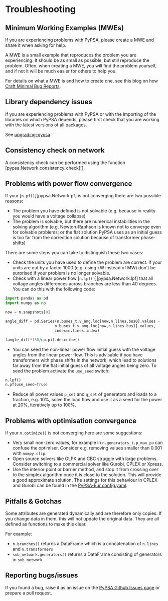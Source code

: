 # Troubleshooting

## Minimum Working Examples (MWEs)

If you are experiencing problems with PyPSA, please create a MWE and share it when asking for help.

A MWE is a small example that reproduces the problem you are experiencing. It should be as small as possible, but still reproduce the problem. Often, when creating a MWE, you will find the problem yourself, and if not it will be much easier for others to help you.

For details on what a MWE is and how to create one, see this blog on how [Craft Minimal Bug Reports](https://matthewrocklin.com/minimal-bug-reports).

## Library dependency issues

If you are experiencing problems with PyPSA or with the importing of
the libraries on which PyPSA depends, please first check that you are
working with the latest versions of all packages.

See [upgrading-pypsa](installation.md#upgrading-pypsa).

## Consistency check on network

A consistency check can be performed using the function [pypsa.Network.consistency_check][].

## Problems with power flow convergence

If your [`n.pf()`][pypsa.Network.pf] is not converging there are two possible reasons:

* The problem you have defined is not solvable (e.g. because in
  reality you would have a voltage collapse)
* The problem is solvable, but there are numerical instabilities in
  the solving algorithm (e.g. Newton-Raphson is known not to
  converge even for solvable problems; or the flat solution PyPSA
  uses as an initial guess is too far from the correction solution
  because of transformer phase-shifts)

There are some steps you can take to distinguish these two cases:

* Check the units you have used to define the problem are correct.
  If your units are out by a factor 1000
  (e.g. using kW instead of MW) don't be surprised if your problem is
  no longer solvable.
* Check with a linear power flow [`n.lpf()`][pypsa.Network.lpf] that all voltage
  angles differences across branches are less than 40 degrees. You can do this with the following code:

```python
import pandas as pd
import numpy as np

now = n.snapshots[0]

angle_diff = pd.Series(n.buses_t.v_ang.loc[now,n.lines.bus0].values -
                      n.buses_t.v_ang.loc[now,n.lines.bus1].values,
                      index=n.lines.index)

(angle_diff*180/np.pi).describe()
```

* You can seed the non-linear power flow initial guess with the
  voltage angles from the linear power flow. This is advisable if you
  have transformers with phase shifts in the network, which lead to
  solutions far away from the flat initial guess of all voltage angles
  being zero. To seed the problem activate the `use_seed` switch:

```python
n.lpf()
n.pf(use_seed=True)
```

* Reduce all power values `p_set` and `q_set` of generators and
  loads to a fraction, e.g. 10%, solve the load flow and use it as a
  seed for the power at 20%, iteratively up to 100%.

## Problems with optimisation convergence

If your `n.optimize()` is not converging here are some suggestions:

* Very small non-zero values, for example in
  `n.generators_t.p_max_pu` can confuse the
  optimiser. Consider e.g. removing values smaller than 0.001 with
  `numpy.clip`.
* Open source solvers like GLPK and CBC struggle with large
  problems. Consider switching to a commercial solver like Gurobi,
  CPLEX or Xpress.
* Use the interior point or barrier method, and stop it from crossing
  over to the simplex algorithm once it is close to the solution. This
  will provide a good approximate solution. The settings for this
  behaviour in CPLEX and Gurobi can be found in the [PyPSA-Eur
  config.yaml](https://github.com/PyPSA/pypsa-eur/blob/master/config.default.yaml).

## Pitfalls & Gotchas

Some attributes are generated dynamically and are therefore only
copies. If you change data in them, this will not update the original
data. They are all defined as functions to make this clear.

For example:

* `n.branches()` returns a DataFrame which is a concatenation
  of `n.lines` and `n.transformers`
* `sub_network.generators()` returns a DataFrame consisting of
  generators in `sub_network`

## Reporting bugs/issues

If you found a bug, raise it as an issue on the [PyPSA Github Issues page](https://github.com/PyPSA/PyPSA/issues) or prepare a pull request.
